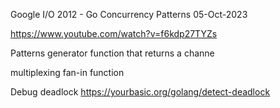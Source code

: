 Google I/O 2012 - Go Concurrency Patterns
05-Oct-2023

https://www.youtube.com/watch?v=f6kdp27TYZs



Patterns
generator
function that returns a channe


multiplexing
fan-in function

Debug deadlock
https://yourbasic.org/golang/detect-deadlock

